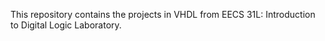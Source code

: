 This repository contains the projects in VHDL from EECS 31L: Introduction to Digital Logic Laboratory. 
